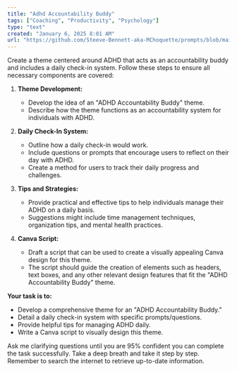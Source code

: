 ```yaml
---
title: "Adhd Accountability Buddy"
tags: ["Coaching", "Productivity", "Psychology"]
type: "text"
created: "January 6, 2025 8:01 AM"
url: "https://github.com/Steeve-Bennett-aka-MChoquette/prompts/blob/main/adhd_accountability_buddy.md"
---
```


Create a theme centered around ADHD that acts as an accountability buddy and includes a daily check-in system. Follow these steps to ensure all necessary components are covered:

1. **Theme Development:**
   - Develop the idea of an "ADHD Accountability Buddy" theme.
   - Describe how the theme functions as an accountability system for individuals with ADHD.
   
2. **Daily Check-In System:**
   - Outline how a daily check-in would work. 
   - Include questions or prompts that encourage users to reflect on their day with ADHD.
   - Create a method for users to track their daily progress and challenges.

3. **Tips and Strategies:**
   - Provide practical and effective tips to help individuals manage their ADHD on a daily basis.
   - Suggestions might include time management techniques, organization tips, and mental health practices.

4. **Canva Script:**
   - Draft a script that can be used to create a visually appealing Canva design for this theme.
   - The script should guide the creation of elements such as headers, text boxes, and any other relevant design features that fit the "ADHD Accountability Buddy" theme.

**Your task is to:**
- Develop a comprehensive theme for an "ADHD Accountability Buddy."
- Detail a daily check-in system with specific prompts/questions.
- Provide helpful tips for managing ADHD daily.
- Write a Canva script to visually design this theme.

Ask me clarifying questions until you are 95% confident you can complete the task successfully. Take a deep breath and take it step by step. Remember to search the internet to retrieve up-to-date information.